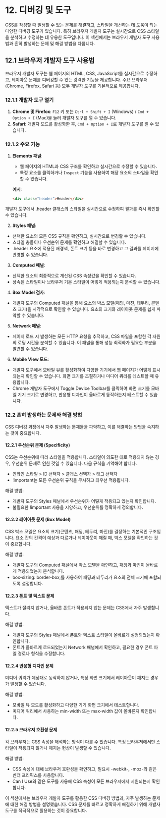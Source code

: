 # 12. 디버깅 및 도구

CSS를 작성할 때 발생할 수 있는 문제를 해결하고, 스타일을 개선하는 데 도움이 되는 다양한 디버깅 도구가 있습니다. 특히 브라우저 개발자 도구는 실시간으로 CSS 스타일을 분석하고 수정하는 데 유용한 도구입니다. 이 섹션에서는 브라우저 개발자 도구 사용법과 흔히 발생하는 문제 및 해결 방법을 다룹니다.

## 12.1 브라우저 개발자 도구 사용법

브라우저 개발자 도구는 웹 페이지의 HTML, CSS, JavaScript를 실시간으로 수정하고, 레이아웃 문제를 디버깅할 수 있는 강력한 기능을 제공합니다. 주요 브라우저(Chrome, Firefox, Safari 등) 모두 개발자 도구를 기본적으로 제공합니다.

### 12.1.1 개발자 도구 열기

1. **Chrome 및 Firefox**: `F12` 키 또는 `Ctrl + Shift + I` (Windows) / `Cmd + Option + I` (Mac)을 눌러 개발자 도구를 열 수 있습니다.
2. **Safari**: 개발자 모드를 활성화한 후, `Cmd + Option + I`로 개발자 도구를 열 수 있습니다.

### 12.1.2 주요 기능

1. **Elements 패널**:

   - 웹 페이지의 HTML과 CSS 구조를 확인하고 실시간으로 수정할 수 있습니다.
   - 특정 요소를 클릭하거나 `Inspect` 기능을 사용하여 해당 요소의 스타일을 확인할 수 있습니다.

   **예시**:

   ```html
   <div class="header">Header</div>
   ```

개발자 도구에서 .header 클래스의 스타일을 실시간으로 수정하여 결과를 즉시 확인할 수 있습니다.

2. **Styles 패널**:

- 선택한 요소의 모든 CSS 규칙을 확인하고, 실시간으로 변경할 수 있습니다.
- 스타일 충돌이나 우선순위 문제를 확인하고 해결할 수 있습니다.
- .header 요소에 적용된 배경색, 폰트 크기 등을 바로 변경하고 그 결과를 페이지에 반영할 수 있습니다.

3. **Computed 패널**:

- 선택한 요소의 최종적으로 계산된 CSS 속성값을 확인할 수 있습니다.
- 상속된 스타일이나 브라우저 기본 스타일이 어떻게 적용되는지 분석할 수 있습니다.

4. **Box Model 검사**:

- 개발자 도구의 Computed 패널을 통해 요소의 박스 모델(패딩, 마진, 테두리, 콘텐츠 크기)을 시각적으로 확인할 수 있습니다. 요소의 크기와 레이아웃 문제를 쉽게 파악할 수 있습니다.

5. **Network 패널**:

- 페이지 로드 시 발생하는 모든 HTTP 요청을 추적하고, CSS 파일을 포함한 각 자원의 로딩 시간을 분석할 수 있습니다. 이 패널을 통해 성능 최적화가 필요한 부분을 발견할 수 있습니다.

6. **Mobile View 모드**:

- 개발자 도구에서 모바일 뷰를 활성화하여 다양한 기기에서 웹 페이지가 어떻게 표시되는지 확인할 수 있습니다. 화면 크기를 조절하거나 미디어 쿼리를 테스트할 때 유용합니다.
- Chrome 개발자 도구에서 Toggle Device Toolbar를 클릭하여 화면 크기를 모바일 기기 크기로 변경하고, 반응형 디자인이 올바르게 동작하는지 테스트할 수 있습니다.

### 12.2 흔히 발생하는 문제와 해결 방법

CSS 디버깅 과정에서 자주 발생하는 문제들을 파악하고, 이를 해결하는 방법을 숙지하는 것이 중요합니다.

#### 12.2.1 우선순위 문제 (Specificity)

CSS는 우선순위에 따라 스타일을 적용합니다. 스타일이 의도한 대로 적용되지 않는 경우, 우선순위 문제로 인한 것일 수 있습니다. 다음 규칙을 기억해야 합니다.

- 인라인 스타일 > ID 선택자 > 클래스 선택자 > 태그 선택자
- !important는 모든 우선순위 규칙을 무시하고 최우선 적용됩니다.

해결 방법:

- 개발자 도구의 Styles 패널에서 우선순위가 어떻게 적용되고 있는지 확인합니다.
- 불필요한 !important 사용을 지양하고, 우선순위를 명확하게 정의합니다.

#### 12.2.2 레이아웃 문제 (Box Model)

CSS 박스 모델은 요소의 크기(콘텐츠, 패딩, 테두리, 마진)를 결정하는 기본적인 구조입니다. 요소 간의 간격이 예상과 다르거나 레이아웃이 깨질 때, 박스 모델을 확인하는 것이 중요합니다.

해결 방법:

- 개발자 도구의 Computed 패널에서 박스 모델을 확인하고, 패딩과 마진이 올바르게 적용되었는지 분석합니다.
- box-sizing: border-box;를 사용하여 패딩과 테두리가 요소의 전체 크기에 포함되도록 설정합니다.

#### 12.2.3 폰트 및 텍스트 문제

텍스트가 잘리지 않거나, 올바른 폰트가 적용되지 않는 문제는 CSS에서 자주 발생합니다.

해결 방법:

- 개발자 도구의 Styles 패널에서 폰트와 텍스트 스타일이 올바르게 설정되었는지 확인합니다.
- 폰트가 올바르게 로드되었는지 Network 패널에서 확인하고, 필요한 경우 폰트 파일 경로나 형식을 수정합니다.

#### 12.2.4 반응형 디자인 문제

미디어 쿼리가 예상대로 동작하지 않거나, 특정 화면 크기에서 레이아웃이 깨지는 경우가 발생할 수 있습니다.

해결 방법:

- 모바일 뷰 모드를 활성화하고 다양한 기기 화면 크기에서 테스트합니다.
- 미디어 쿼리에서 사용하는 min-width 또는 max-width 값이 올바른지 확인합니다.

#### 12.2.5 브라우저 호환성 문제

각 브라우저는 CSS 속성을 해석하는 방식이 다를 수 있습니다. 특정 브라우저에서만 스타일이 적용되지 않거나 깨지는 현상이 발생할 수 있습니다.

해결 방법:

- CSS 속성에 대해 브라우저 호환성을 확인하고, 필요시 -webkit-, -moz-와 같은 벤더 프리픽스를 사용합니다.
- Can I Use와 같은 도구를 사용해 CSS 속성이 모든 브라우저에서 지원되는지 확인합니다.

이 섹션에서는 브라우저 개발자 도구를 활용한 CSS 디버깅 방법과, 자주 발생하는 문제에 대한 해결 방법을 설명했습니다. CSS 문제를 빠르고 정확하게 해결하기 위해 개발자 도구를 적극적으로 활용하는 것이 중요합니다.

